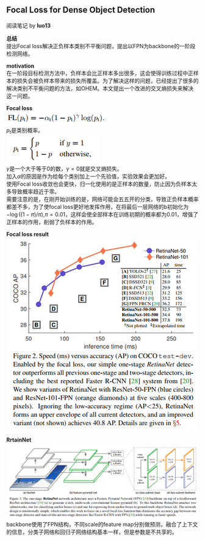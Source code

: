 ## Focal Loss for Dense Object Detection
阅读笔记 by **luo13**  

**总结**  
提出Focal loss解决正负样本类别不平衡问题，提出以FPN为backbone的一阶段检测网络。  

**motivation**  
在一阶段目标检测方法中，负样本会比正样本多出很多，这会使得训练过程中正样本的损失会被负样本带来的损失所覆盖。为了解决这样的问题，已经提出了很多的解决类别不平衡问题的方法，如OHEM。本文提出一个改进的交叉熵损失来解决这一问题。  

**Focal loss**  
![focal_loss](../img/RetainNet/focal_loss.PNG)  
$p_t$是类别概率。  
![pt](../img/RetainNet/pt.PNG)  
$\gamma$是一个大于等于0的数，$\gamma=0$就是交叉熵损失。  
加入$\alpha$的原因是作为给每个类别加上一个先验值，实验效果会更加好。  
使用Focal loss收敛也会更快，归一化使用的是正样本的数量，防止因为负样本太多导致概率趋近于零。  
需要注意的是，在刚开始训练的是，网络可能会五五开的分类，导致正负样本概率都差不多，为了使focal loss更好地发挥作用，在将最后一层网络的b初始化为$-\log((1-\pi)/ \pi)$,$\pi=0.01$，这样会使全部样本在训练初期的概率都为0.01，增强了正样本的作用，削弱了负样本的作用。  

**Focal loss result**  
![result](../img/RetainNet/result.PNG) 

**RrtainNet**  
![retainnet](../img/RetainNet/retainnet.PNG)   
backbone使用了FPN结构，不同scale的feature map分别做预测，融合了上下文的信息，分类子网络和回归子网络结构基本一样，但是参数是不共享的。  
